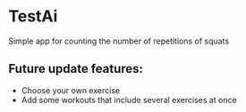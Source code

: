 # TestAi
Simple app for counting the number of repetitions of squats
## Future update features:
- Choose your own exercise
- Add some workouts that include several exercises at once
